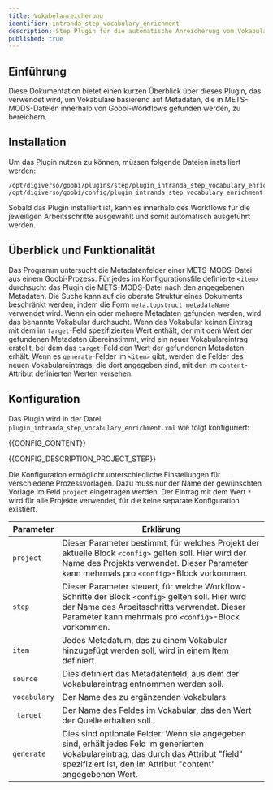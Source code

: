 ```yaml
---
title: Vokabelanreicherung
identifier: intranda_step_vocabulary_enrichment
description: Step Plugin für die automatische Anreicherung vom Vokabular 
published: true
---
```


## Einführung
Diese Dokumentation bietet einen kurzen Überblick über dieses Plugin, das verwendet wird, um Vokabulare basierend auf Metadaten, die in METS-MODS-Dateien innerhalb von Goobi-Workflows gefunden werden, zu bereichern.

## Installation
Um das Plugin nutzen zu können, müssen folgende Dateien installiert werden:

```
/opt/digiverso/goobi/plugins/step/plugin_intranda_step_vocabulary_enrichment.jar
/opt/digiverso/goobi/config/plugin_intranda_step_vocabulary_enrichment.xml
```

Sobald das Plugin installiert ist, kann es innerhalb des Workflows für die jeweiligen Arbeitsschritte ausgewählt und somit automatisch ausgeführt werden. 


## Überblick und Funktionalität
Das Programm untersucht die Metadatenfelder einer METS-MODS-Datei aus einem Goobi-Prozess. Für jedes im Konfigurationsfile definierte `<item>` durchsucht das Plugin die METS-MODS-Datei nach den angegebenen Metadaten. Die Suche kann auf die oberste Struktur eines Dokuments beschränkt werden, indem die Form `meta.topstruct.metadataName` verwendet wird. Wenn ein oder mehrere Metadaten gefunden werden, wird das benannte Vokabular durchsucht. Wenn das Vokabular keinen Eintrag mit dem im `target`-Feld spezifizierten Wert enthält, der mit dem Wert der gefundenen Metadaten übereinstimmt, wird ein neuer Vokabulareintrag erstellt, bei dem das `target`-Feld den Wert der gefundenen Metadaten erhält. Wenn es `generate`-Felder im `<item>` gibt, werden die Felder des neuen Vokabulareintrags, die dort angegeben sind, mit den im `content`-Attribut definierten Werten versehen.


## Konfiguration
Das Plugin wird in der Datei `plugin_intranda_step_vocabulary_enrichment.xml` wie folgt konfiguriert:

{{CONFIG_CONTENT}}

{{CONFIG_DESCRIPTION_PROJECT_STEP}}

Die Konfiguration ermöglicht unterschiedliche Einstellungen für verschiedene Prozessvorlagen. Dazu muss nur der Name der gewünschten Vorlage im Feld `project` eingetragen werden. Der Eintrag mit dem Wert `*` wird für alle Projekte verwendet, für die keine separate Konfiguration existiert.

Parameter               | Erklärung
------------------------|------------------------------------
|  `project` | Dieser Parameter bestimmt, für welches Projekt der aktuelle Block `<config>` gelten soll. Hier wird der Name des Projekts verwendet. Dieser Parameter kann mehrmals pro `<config>`-Block vorkommen.  |
|  `step` | Dieser Parameter steuert, für welche Workflow-Schritte der Block `<config>` gelten soll. Hier wird der Name des Arbeitsschritts verwendet. Dieser Parameter kann mehrmals pro `<config>`-Block vorkommen.  |
|`item`| Jedes Metadatum, das zu einem Vokabular hinzugefügt werden soll, wird in einem Item definiert. |
|`source`   |Dies definiert das Metadatenfeld, aus dem der Vokabulareintrag entnommen werden soll.    |
|`vocabulary`   | Der Name des zu ergänzenden Vokabulars.  |
|` target`  | Der Name des Feldes im Vokabular, das den Wert der Quelle erhalten soll. |
|`generate`   | Dies sind optionale Felder: Wenn sie angegeben sind, erhält jedes Feld im generierten Vokabulareintrag, das durch das Attribut "field" spezifiziert ist, den im Attribut "content" angegebenen Wert.  |
